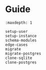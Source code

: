 # Guide

```{toctree}
:maxdepth: 1

setup-user
setup-instance
schema-modules
edge-cases
migrate
migrate-postgres
clone-sqlite
clone-postgres
```
